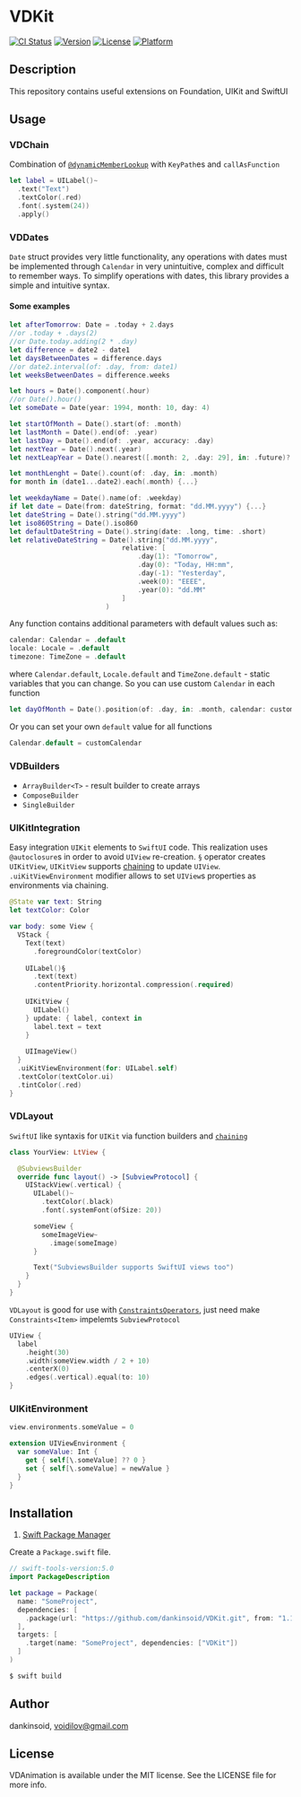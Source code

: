 # VDKit

[![CI Status](https://img.shields.io/travis/dankinsoid/VD.svg?style=flat)](https://travis-ci.org/dankinsoid/VD)
[![Version](https://img.shields.io/cocoapods/v/VD.svg?style=flat)](https://cocoapods.org/pods/VD)
[![License](https://img.shields.io/cocoapods/l/VD.svg?style=flat)](https://cocoapods.org/pods/VD)
[![Platform](https://img.shields.io/cocoapods/p/VD.svg?style=flat)](https://cocoapods.org/pods/VD)

## Description
This repository contains useful extensions on Foundation, UIKit and SwiftUI

## Usage
### VDChain
Combination of [`@dynamicMemberLookup`](https://docs.swift.org/swift-book/ReferenceManual/Attributes.html) with `KeyPath`es and `callAsFunction`
```swift
let label = UILabel()~
  .text("Text")
  .textColor(.red)
  .font(.system(24))
  .apply()
```
### VDDates
`Date` struct provides very little functionality, any operations with dates must be implemented through `Calendar` in very unintuitive, complex and difficult to remember ways.
To simplify operations with dates, this library provides a simple and intuitive syntax.

#### Some examples
```swift
let afterTomorrow: Date = .today + 2.days
//or .today + .days(2)
//or Date.today.adding(2 * .day)
let difference = date2 - date1
let daysBetweenDates = difference.days
//or date2.interval(of: .day, from: date1)
let weeksBetweenDates = difference.weeks
```
```swift
let hours = Date().component(.hour)
//or Date().hour()
let someDate = Date(year: 1994, month: 10, day: 4) 
```
```swift
let startOfMonth = Date().start(of: .month)
let lastMonth = Date().end(of: .year)
let lastDay = Date().end(of: .year, accuracy: .day)
let nextYear = Date().next(.year)
let nextLeapYear = Date().nearest([.month: 2, .day: 29], in: .future)?.start(of: .year)
```
```swift
let monthLenght = Date().count(of: .day, in: .month)
for month in (date1...date2).each(.month) {...}
```
```swift
let weekdayName = Date().name(of: .weekday)
if let date = Date(from: dateString, format: "dd.MM.yyyy") {...}
let dateString = Date().string("dd.MM.yyyy")
let iso860String = Date().iso860
let defaultDateString = Date().string(date: .long, time: .short)
let relativeDateString = Date().string("dd.MM.yyyy",
                            relative: [
                                .day(1): "Tomorrow",
                                .day(0): "Today, HH:mm",
                                .day(-1): "Yesterday",
                                .week(0): "EEEE",       
                                .year(0): "dd.MM"
                            ]
                        )
```
Any function contains additional parameters with default values such as: 
```swift
calendar: Calendar = .default
locale: Locale = .default
timezone: TimeZone = .default
```
where `Calendar.default`, `Locale.default` and `TimeZone.default` - static variables that you can change.
So you can use custom `Calendar` in each function
```swift
let dayOfMonth = Date().position(of: .day, in: .month, calendar: customCalendar)
```
Or you can set your own `default` value for all functions
```swift
Calendar.default = customCalendar
```
### VDBuilders
- `ArrayBuilder<T>` - result builder to create arrays
- `ComposeBuilder`
- `SingleBuilder`

### UIKitIntegration
Easy integration `UIKit` elements to `SwiftUI` code.
This realization uses `@autoclosure`s in order to avoid `UIView` re-creation. `§` operator creates `UIKitView`, `UIKitView` supports [chaining](https://github.com/dankinsoid/VDKit/blob/master/README.md#vdchain) to update `UIView`. `.uiKitViewEnvironment` modifier allows to set `UIView`s properties as environments via chaining.
```swift
@State var text: String 
let textColor: Color 

var body: some View {
  VStack {
    Text(text)
      .foregroundColor(textColor)
  
    UILabel()§
      .text(text)
      .contentPriority.horizontal.compression(.required)
    
    UIKitView {
      UILabel()
    } update: { label, context in
      label.text = text
    }
    
    UIImageView()
  }
  .uiKitViewEnvironment(for: UILabel.self)
  .textColor(textColor.ui)
  .tintColor(.red)
}
```
### VDLayout
`SwiftUI` like syntaxis for `UIKit` via function builders and [`chaining`](https://github.com/dankinsoid/VDKit/blob/master/README.md#vdchain)
```swift
class YourView: LtView {

  @SubviewsBuilder
  override func layout() -> [SubviewProtocol] {
    UIStackView(.vertical) { 
      UILabel()~
        .textColor(.black)
        .font(.systemFont(ofSize: 20))

      someView { 
        someImageView~
          .image(someImage)
      }

      Text("SubviewsBuilder supports SwiftUI views too")
    }
  }
}
```
`VDLayout` is good for use with [`ConstraintsOperators`](https://github.com/dankinsoid/ConstraintsOperators), just need make `Constraints<Item>` impelemts `SubviewProtocol` 
```swift
UIView { 
  label
    .height(30)
    .width(someView.width / 2 + 10)
    .centerX(0)
    .edges(.vertical).equal(to: 10)
}
```
### UIKitEnvironment
```swift
view.environments.someValue = 0

extension UIViewEnvironment {
  var someValue: Int {
    get { self[\.someValue] ?? 0 }
    set { self[\.someValue] = newValue }
  }
}
```

## Installation
1.  [Swift Package Manager](https://github.com/apple/swift-package-manager)

Create a `Package.swift` file.
```swift
// swift-tools-version:5.0
import PackageDescription

let package = Package(
  name: "SomeProject",
  dependencies: [
    .package(url: "https://github.com/dankinsoid/VDKit.git", from: "1.172.0")
  ],
  targets: [
    .target(name: "SomeProject", dependencies: ["VDKit"])
  ]
)
```
```ruby
$ swift build
```

## Author

dankinsoid, voidilov@gmail.com

## License

VDAnimation is available under the MIT license. See the LICENSE file for more info.
